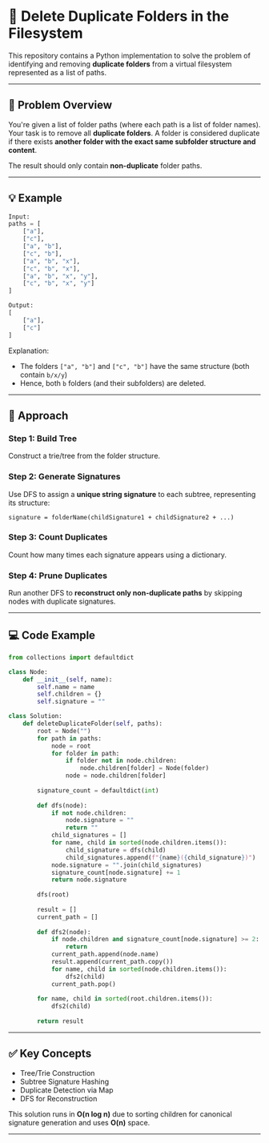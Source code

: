 # 📂 Delete Duplicate Folders in the Filesystem

This repository contains a Python implementation to solve the problem of identifying and removing **duplicate folders** from a virtual filesystem represented as a list of paths.

---

## 📘 Problem Overview

You're given a list of folder paths (where each path is a list of folder names). Your task is to remove all **duplicate folders**. A folder is considered duplicate if there exists **another folder with the exact same subfolder structure and content**.

The result should only contain **non-duplicate** folder paths.

---

## 💡 Example

```python
Input:
paths = [
    ["a"],
    ["c"],
    ["a", "b"],
    ["c", "b"],
    ["a", "b", "x"],
    ["c", "b", "x"],
    ["a", "b", "x", "y"],
    ["c", "b", "x", "y"]
]

Output:
[
    ["a"],
    ["c"]
]
```

Explanation:
- The folders `["a", "b"]` and `["c", "b"]` have the same structure (both contain `b/x/y`)
- Hence, both `b` folders (and their subfolders) are deleted.

---

## 🚀 Approach

### Step 1: Build Tree

Construct a trie/tree from the folder structure.

### Step 2: Generate Signatures

Use DFS to assign a **unique string signature** to each subtree, representing its structure:
```
signature = folderName(childSignature1 + childSignature2 + ...)
```

### Step 3: Count Duplicates

Count how many times each signature appears using a dictionary.

### Step 4: Prune Duplicates

Run another DFS to **reconstruct only non-duplicate paths** by skipping nodes with duplicate signatures.

---

## 💻 Code Example

```python
from collections import defaultdict

class Node:
    def __init__(self, name):
        self.name = name
        self.children = {}
        self.signature = ""

class Solution:
    def deleteDuplicateFolder(self, paths):
        root = Node("")
        for path in paths:
            node = root
            for folder in path:
                if folder not in node.children:
                    node.children[folder] = Node(folder)
                node = node.children[folder]
        
        signature_count = defaultdict(int)
        
        def dfs(node):
            if not node.children:
                node.signature = ""
                return ""
            child_signatures = []
            for name, child in sorted(node.children.items()):
                child_signature = dfs(child)
                child_signatures.append(f"{name}({child_signature})")
            node.signature = "".join(child_signatures)
            signature_count[node.signature] += 1
            return node.signature
        
        dfs(root)
        
        result = []
        current_path = []
        
        def dfs2(node):
            if node.children and signature_count[node.signature] >= 2:
                return
            current_path.append(node.name)
            result.append(current_path.copy())
            for name, child in sorted(node.children.items()):
                dfs2(child)
            current_path.pop()
        
        for name, child in sorted(root.children.items()):
            dfs2(child)
        
        return result
```

---

## ✅ Key Concepts

- Tree/Trie Construction
- Subtree Signature Hashing
- Duplicate Detection via Map
- DFS for Reconstruction

This solution runs in **O(n log n)** due to sorting children for canonical signature generation and uses **O(n)** space.

---